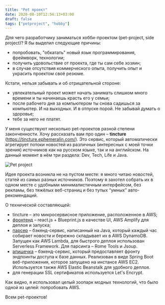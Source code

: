 ```yaml
---
title: "Pet проект"
date: 2020-08-10T12:54:13+03:00
draft: false
tags: ["petproject", "hobby"]
---
```


Для чего разработчику заниматься хобби-проектом (pet-project, side project)? Я бы выделил следующие причины:

- попробовать, "обкатать" новый язык программирования, фреймворк, технологии;
- получить удовольствие от проекта, где ты сам себе хозяин;
- в случае отсутствия коммерческого опыта, получить опыт и украсить проектом своё резюме.

Кстати, нельзя забывать и об отрицательной стороне:

- увлекательный проект может начать занимать слишком много времени и ты начинаешь красть его у семьи;
- после рабочего дня за компьютером ты снова садишься за компьютер. И на выходных. И в отпуске порой. Не забывай думать о здоровье;
- тебе за него не платят.

У меня существуют несколько pet-проектов разной степени законченности. Хочу рассказать вам про один – **tincture** (https://tincture.ephemeralin.com/). Это сервис, который автоматически агрегирует потоки новостей из различных (интересных с моей точки зрения) источников как на русском языке, так и на английском. На данный момент в нём три раздела: Dev, Tech, Life и Java.

![Pet project](/posts/images/pet-project.jpg)

Идея проекта возникла не на пустом месте: я много читаю новостей, статей из самых разных источников. Поэтому я захотел собрать их в одном месте с удобными минималистичным интерфейсом, без рекламы, без тяжёлых веб-страниц и без тупых “умных” авто-рекомендаций.

О технической составляющей:

- tincture – это микросервисное приложение, расположенное в AWS;
- [фронтенд](https://github.com/ephemeralin/tincture) – react.js + Blueprint.js в качестве UI, AWS Amplify для деплоя и запуска;
- [парсер](https://github.com/ephemeralin/tincture-parser) – бэкенд-сервис, написанный на Java, который каждый час собирает новости и бережно складывает их в AWS DynamoDB. Запущен как AWS Lambda, для быстрого деплоя использован Serverless Framework. Для парсинга – Rome Tools и Jsoup.
- [апишечка](https://github.com/ephemeralin/tincture-api-2) – бэкенд-сервис, который предоставляет фронту эндпоинты доступа к базе данных. Реализован в виде Spring Boot веб-приложения, которое запущено на инстансе AWS EC2. Используется также AWS Elastic Beanstalk для удобного деплоя.
- для генерации SSL сертификатов используется Let's Encrypt.

Как видно, я использовал целый зоопарк модных технологий, что было одной из целей: попробовать AWS.

Всем pet-проектов!
